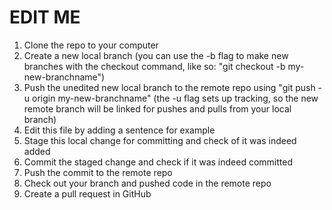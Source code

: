 # EDIT ME

1. Clone the repo to your computer
2. Create a new local branch (you can use the -b flag to make new branches with the checkout command, like so: "git checkout -b my-new-branchname")
3. Push the unedited new local branch to the remote repo using "git push -u origin my-new-branchname" (the -u flag sets up tracking, so the new remote branch will be linked for pushes and pulls from your local branch)
4. Edit this file by adding a sentence for example
5. Stage this local change for committing and check of it was indeed added
6. Commit the staged change and check if it was indeed committed
7. Push the commit to the remote repo
8. Check out your branch and pushed code in the remote repo
9. Create a pull request in GitHub
